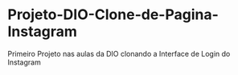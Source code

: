 # Projeto-DIO-Clone-de-Pagina-Instagram
Primeiro Projeto nas aulas da DIO clonando a Interface de Login do Instagram
